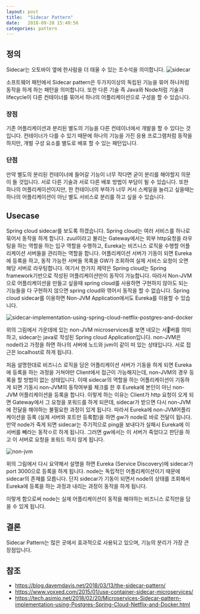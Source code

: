 ```yaml
---
layout: post
title:  "Sidecar Pattern"
date:   2018-09-28 15:40:56
categories: pattern
---
```

## 정의
Sidecar는 오토바이 옆에 한사람을 더 태울 수 있는 조수석을 의미합니다.
![sidecar](https://user-images.githubusercontent.com/23305428/46193806-59fbe500-c33a-11e8-9277-3891988f37f6.jpg)

소프트웨어 패턴에서 Sidecar pattern은 두가지이상의 독립된 기능을 묶어 하나처럼 동작을 하게 하는 패턴을 의미합니다. 또한 다른 기술 즉 Java와 Node처럼 기술과 lifecycle이 다른 컨테이너를 묶어서 하나의 어플리케이션으로 구성을 할 수 있습니다.

### 장점
기존 어플리케이션과 분리된 별도의 기능을 다른 컨테이너에서 개발을 할 수 있다는 것입니다. 컨테이너가 다를 수 있기 때문에 하나의 기능을 가진 응용 프로그램처럼 동작을 하지만, 개벌 구성 요소를 별도로 배포 할 수 있는 패턴입니다.

### 단점
만약 별도의 분리된 컨테이너에 들어갈 기능이 너무 작다면 굳이 분리를 해야할지 의문이 들 것입니다. 서로 다른 기술과 서로 다른 배포 방법이 부담이 될 수 있습니다.
또한 하나의 어플리케이션이지만, 한 컨테이너의 부하가 너무 커서 스케일을 늘리고 싶을때는 하나의 어플리케이션이 아닌 별도 서비스로 분리를 하고 싶을 수 있습니다.

## Usecase
Spring cloud sidecar를 보도록 하겠습니다. Spring cloud는 여러 서비스를 하나로 묶어서 동작을 하게 합니다. zuul이라고 불리는 Gateway에서는 외부 http요청을 라우팅을 하는 역할을 하는 입구 역할을 수행하고, Eureka는 비즈니스 로직을 수행할 어플리케이션 서버들을 관리하는 역할을 합니다. 어플리케이션 서버가 기동이 되면 Eureka에 등록을 하고, 동작 가능한 서버들 목록을 GW가 조회하여 실제 서비스 요청이 오면 해당 서버로 라우팅합니다. 여기서 한가지 제약은 Spring cloud는 Spring framework기반으로 작성된 어플리케이션만이 동작이 가능합니다. 따라서 Non-JVM으로 어플리케이션을 만들고 싶을때 spring cloud를 사용하면 구현하지 않아도 되는 기능들을 다 구현하지 않으면 spring cloud와 엮어서 동작을 할 수 없습니다.  Spring cloud sidecar를 이용하면 Non-JVM Application에서도 Eureka를 이용할 수 있습니다.

![sidecar-implementation-using-spring-cloud-netflix-postgres-and-docker](https://user-images.githubusercontent.com/23305428/46193805-59fbe500-c33a-11e8-8c22-13604414dc7b.png)

위의 그림에서 가운데에 있는 non-JVM microservices를 보면 네모는 서버를 의미하고, sidecar는 java로 작성된 Spring cloud Application입니다. non-JVM은 node라고 가정을 하면 하나의 서버에 노드와 jvm이 같이 떠 있는 상태입니다. 서로 접근은 localhost로 하게 됩니다.

처음 설명한대로 비즈니스 로직을 담은 어플리케이션 서버가 기동을 하게 되면 Eureka에 등록을 하는 과정을 거쳐야만 Client에서 접근이 가능해지는데, non-JVM의 경우 등록을 할 방법이 없는 상태입니다.
이때 sidecar의 역할을 하는 어플리케이션이 기동하게 되면 기동시 non-JVM의 동작여부를 체크를 한 후 Eureka에 본인이 아닌 non-JVM 어플리케이션을 등록을 합니다.
이렇게 하는 이유는 Client가 http 요청이 오게 되면 Gateway에서 그 요청을 포워드를 하게 되믄데, sidecar가 받으면 다시 non-JVM에 전달을 해야하는 불필요한 과정이 있게 됩니다. 따라서 Eureka에 non-JVM어플리케이션을 등록 (실제 서버와 포트만 등록함)을 하면 gw가 node로 바로 전달이 됩니다.
만약 node가 죽게 되면 sidecar는 주기적으로 ping을 보내다가 실패시 Eureka에 이 서버를 빼라는 동작ㅇ르 하게 됩니다. 그러면 gw에서는 이 서버가 죽었다고 판단을 하고 이 서버로 요청을 포워드 하지 않게 됩니다.

![non-jvm](https://user-images.githubusercontent.com/23305428/46193874-94658200-c33a-11e8-823d-573f4233a249.png)

위의 그림에서 다시 요약해서 설명을 하면 Eureka (Service Discovery)에 sidecar가 port 3000으로 등록을 하게 됩니다. node는 독립적인 어플리케이션이기 때문에 sidecar의 존재를 모릅니다. 단지 sidecar가 기동이 되면서 node의 상태를 조회해서 Eureka에 등록을 하는 과정과 내리는 과정이 동작을 하게 됩니다.

이렇게 함으로써 node는 실제 어플리케이션이 동작을 해야하는 비즈니스 로직만을 담을 수 있게 됩니다.


## 결론
Sidecar Pattern는 많은 곳에서 효과적으로 사용되고 있으며, 기능의 분리가 가장 큰 장점입니다.

## 참조
* https://blog.davemdavis.net/2018/03/13/the-sidecar-pattern/
* https://www.voxxed.com/2015/01/use-container-sidecar-microservices/
* https://tech.asimio.net/2018/02/20/Microservices-Sidecar-pattern-implementation-using-Postgres-Spring-Cloud-Netflix-and-Docker.html

